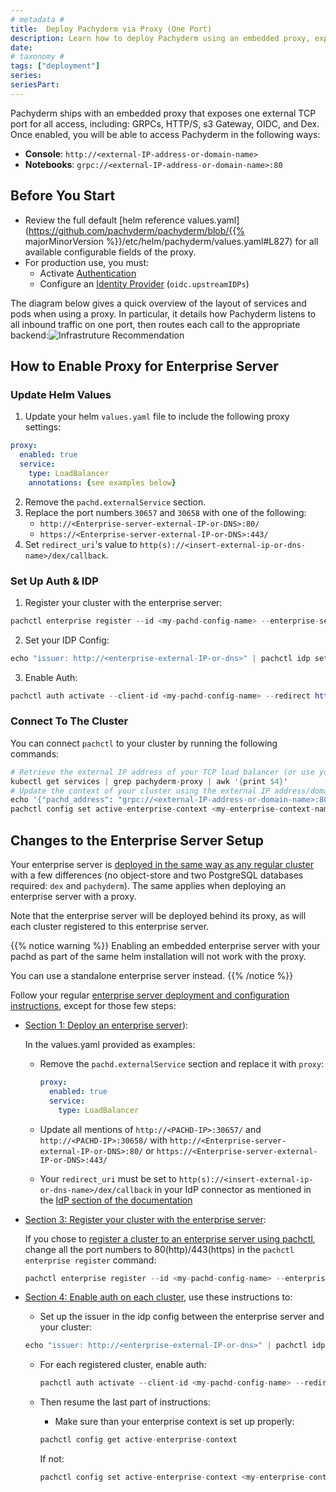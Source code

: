 ```yaml
---
# metadata # 
title:  Deploy Pachyderm via Proxy (One Port)
description: Learn how to deploy Pachyderm using an embedded proxy, exposing only one external port. 
date: 
# taxonomy #
tags: ["deployment"]
series:
seriesPart:
--- 
```


Pachyderm ships with an embedded proxy that exposes one external TCP port for all access, including: GRPCs, HTTP/S, s3 Gateway, OIDC, and Dex. Once enabled, you will be able to access Pachyderm in the following ways:

- **Console**: `http://<external-IP-address-or-domain-name>`
- **Notebooks**: `grpc://<external-IP-address-or-domain-name>:80`

## Before You Start 

- Review the full default [helm reference values.yaml](https://github.com/pachyderm/pachyderm/blob/{{% majorMinorVersion %}}/etc/helm/pachyderm/values.yaml#L827) for all available configurable fields of the proxy.
- For production use, you must:
  - Activate [Authentication](../../../enterprise/auth/)
  - Configure an [Identity Provider](/enterprise/auth/authentication/idp-dex/) (`oidc.upstreamIDPs`) 

The diagram below gives a quick overview of the layout of services and pods when using a proxy. In particular, it details how Pachyderm listens to all inbound traffic on one port, then routes each call to the appropriate backend:![Infrastruture Recommendation](/images/infra-recommendations-with-proxy.png)


## How to Enable Proxy for Enterprise Server

### Update Helm Values

1. Update your helm `values.yaml` file to include the following proxy settings:

```yaml
proxy:
  enabled: true
  service:
    type: LoadBalancer
    annotations: {see examples below}
```
2. Remove the `pachd.externalService` section. 
3. Replace the port numbers `30657` and `30658` with one of the following:
   - `http://<Enterprise-server-external-IP-or-DNS>:80/`
   - `https://<Enterprise-server-external-IP-or-DNS>:443/`
4. Set `redirect_uri`'s value to `http(s)://<insert-external-ip-or-dns-name>/dex/callback`.


### Set Up Auth & IDP 

1. Register your cluster with the enterprise server:
```s
pachctl enterprise register --id <my-pachd-config-name> --enterprise-server-address <pach-enterprise-IP>:80 --pachd-address <pachd-IP>:80
```
2. Set your IDP Config: 
```s
echo "issuer: http://<enterprise-external-IP-or-dns>" | pachctl idp set-config --config -
```
3. Enable Auth:
```s
pachctl auth activate --client-id <my-pachd-config-name> --redirect http://<pachd-external-IP-or-DNS>/authorization-code/callback 
```

### Connect To The Cluster 
You can connect `pachctl` to your cluster by running the following commands:

```s
# Retrieve the external IP address of your TCP load balancer (or use your domain name)
kubectl get services | grep pachyderm-proxy | awk '{print $4}'
# Update the context of your cluster using the external IP address/domain name captured above
echo '{"pachd_address": "grpc://<external-IP-address-or-domain-name>:80"}' | pachctl config set context "<your-cluster-context-name>" --overwrite
pachctl config set active-enterprise-context <my-enterprise-context-name>
```



## Changes to the Enterprise Server Setup

Your enterprise server is [deployed in the same way as any regular cluster](#deploy-pachyderm-in-production-with-a-proxy) with a few differences (no object-store and two PostgreSQL databases required: `dex` and `pachyderm`). The same applies when deploying an enterprise server with a proxy. 

Note that the enterprise server will be deployed behind its proxy, as will each cluster registered to this enterprise server.

{{% notice warning %}}
Enabling an embedded enterprise server with your pachd as part of the same helm installation will not work with the proxy. 

You can use a standalone enterprise server instead.
{{% /notice %}}

Follow your regular [enterprise server deployment and configuration instructions](../../../enterprise/auth/enterprise-server/setup), except for those few steps:

- [Section 1: Deploy an enterprise server](../../../enterprise/auth/enterprise-server/setup#1-deploy-an-enterprise-server)):
   
    In the values.yaml provided as examples:

    - Remove the `pachd.externalService` section and replace it with `proxy`:

        ```yaml
        proxy:
          enabled: true
          service:
            type: LoadBalancer
        ```

    - Update all mentions of `http://<PACHD-IP>:30657/` and `http://<PACHD-IP>:30658/` with `http://<Enterprise-server-external-IP-or-DNS>:80/` or `https://<Enterprise-server-external-IP-or-DNS>:443/`

    - Your `redirect_uri` must be set to `http(s)://<insert-external-ip-or-dns-name>/dex/callback` in your IdP connector as mentioned in the [IdP section of the documentation](../../../enterprise/auth/authentication/idp-dex/#pachyderm-integration-with-identity-providers)


- [Section 3: Register your cluster with the enterprise server](../../../enterprise/auth/enterprise-server/setup#3-register-your-cluster-with-the-enterprise-server):

    If you chose to [register a cluster to an enterprise server using pachctl](../../../enterprise/auth/enterprise-server/setup#register-clusters-with-pachctl), change all the port numbers to 80(http)/443(https) in the `pachctl enterprise register` command:

    ```s
    pachctl enterprise register --id <my-pachd-config-name> --enterprise-server-address <pach-enterprise-IP>:80 --pachd-address <pachd-IP>:80
    ```

- [Section 4: Enable auth on each cluster](../../../enterprise/auth/enterprise-server/setup#4-enable-auth-on-each-cluster), use these instructions to:

    - Set up the issuer in the idp config between the enterprise server and your cluster:
    
    ```s
    echo "issuer: http://<enterprise-external-IP-or-dns>" | pachctl idp set-config --config -
    ```

    - For each registered cluster, enable auth:

        ```s
        pachctl auth activate --client-id <my-pachd-config-name> --redirect http://<pachd-external-IP-or-DNS>/authorization-code/callback 
        ```

    - Then resume the last part of instructions:

        - Make sure than your enterprise context is set up properly:

        ```s
        pachctl config get active-enterprise-context
        ```

        If not:

        ```s
        pachctl config set active-enterprise-context <my-enterprise-context-name>
        ```





